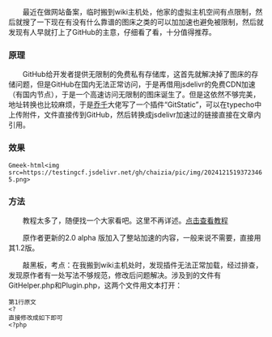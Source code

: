 &emsp;&emsp;最近在做网站备案，临时搬到wiki主机处，他家的虚拟主机空间有点限制，然后就搜了一下现在有没有什么靠谱的图床之类的可以加加速也避免被限制，然后就发现有人早就打上了GitHub的主意，仔细看了看，十分值得推荐。

### 原理

&emsp;&emsp;GitHub给开发者提供无限制的免费私有存储库，这首先就解决掉了图床的存储问题，但是GitHub在国内无法正常访问，于是再借用jsdelivr的免费CDN加速（有国内节点），于是一个高速访问无限制的图床诞生了。但是这依然不够完美，地址转换也比较麻烦，于是[乔千](https://github.com/MliKiowa/GitStatic)大佬写了一个插件“GitStatic”，可以在typecho中上传附件，文件直接传到GitHub，然后转换成jsdelivr加速过的链接直接在文章内引用。

### 效果

`Gmeek-html<img src=https://testingcf.jsdelivr.net/gh/chaizia/pic/img/20241215193723465.png>`

### 方法

&emsp;&emsp;教程太多了，随便找一个大家看吧。这里不再详述。[点击查看教程](https://zhuanlan.zhihu.com/p/133331451)

&emsp;&emsp;原作者更新的2.0 alpha 版加入了整站加速的内容，一般来说不需要，直接用其1.2版。

&emsp;&emsp;敲黑板，考点：在我搬到wiki主机处时，发现插件无法正常加载，经过排查，发现原作者有一处写法不够规范，修改后问题解决。涉及到的文件有GitHelper.php和Plugin.php，这两个文件用文本打开：

```
第1行原文
<?
直接修改成如下即可
<?php
```

<!-- ##{"timestamp":1608603936}## -->